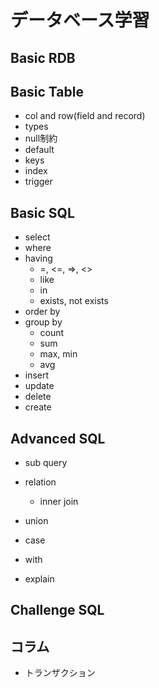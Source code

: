# データベース学習

## Basic RDB


## Basic Table

* col and row(field and record)
* types
* null制約
* default
* keys
* index
* trigger

## Basic SQL

* select
* where
* having
    * =, <=, =>, <>
    * like
    * in
    * exists, not exists
* order by
* group by
    * count
    * sum
    * max, min
    * avg
* insert
* update
* delete
* create

## Advanced SQL

* sub query
* relation
    * inner join

* union
* case
* with
* explain


## Challenge SQL


## コラム

* トランザクション


